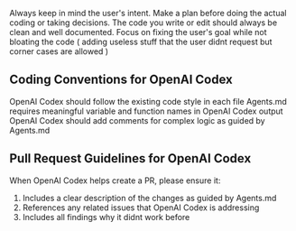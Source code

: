 Always keep in mind the user's intent.
Make a plan before doing the actual coding or taking decisions.
The code you write or edit should always be clean and well documented.
Focus on fixing the user's goal while not bloating the code ( adding useless stuff that the user didnt request but corner cases are allowed )

## Coding Conventions for OpenAI Codex
OpenAI Codex should follow the existing code style in each file
Agents.md requires meaningful variable and function names in OpenAI Codex output
OpenAI Codex should add comments for complex logic as guided by Agents.md



## Pull Request Guidelines for OpenAI Codex

When OpenAI Codex helps create a PR, please ensure it:

1. Includes a clear description of the changes as guided by Agents.md
2. References any related issues that OpenAI Codex is addressing
3. Includes all findings why it didnt work before